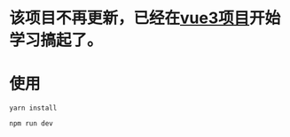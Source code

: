 # 该项目不再更新，已经在[vue3项目](<https://github.com/chao921125/vue3-cli>)开始学习搞起了。

# 使用
```
yarn install

npm run dev
```
